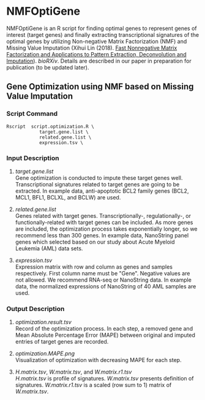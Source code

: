 # NMFOptiGene

NMFOptiGene is an R script for finding optimal genes to represent genes of interest (target genes) and finally extracting transcriptional signatures of the optimal genes by utilizing Non-negative Matrix Factorization (NMF) and Missing Value Imputation (Xihui Lin (2018). [Fast Nonnegative Matrix Factorization and Applications to
Pattern Extraction, Deconvolution and Imputation](https://www.biorxiv.org/content/10.1101/321802v1.full)). *bioRXiv*. Details are described  in our paper in preparation for publication (to be updated later).

## Gene Optimization using NMF based on Missing Value Imputation

### Script Command
```       
Rscript  script.optimization.R \
            target.gene.list \
            related.gene.list \
            expression.tsv \

```
      
### Input Description
1. *target.gene.list*   
Gene optimization is conducted to impute these target genes well. Transcriptional signatures related to target genes are going to be extracted. In example data, anti-apoptotic BCL2 family genes (BCL2, MCL1, BFL1,  BCLXL, and BCLW) are used. 

2. *related.gene.list*   
Genes related with target genes. Transcriptionally-, regulationally-, or functionally-related with target genes can be included. As more genes are included, the optimization process takes exponentially longer, so we recommend less than 300 genes. In example data, NanoString panel genes which selected based on our study about Acute Myeloid Leukemia (AML) data sets.

3. *expression.tsv*   
Expression matrix with row and column as genes and samples respectively. First column name must be "Gene". Negative values are not allowed. We recommend RNA-seq or NanoString data. In example data, the normalized expressions of NanoString of 40 AML samples are used.

### Output Description
1. *optimization.result.tsv*   
Record of the optimization process. In each step, a removed gene and Mean Absolute Percentage Error (MAPE) between original and imputed entries of target genes are recorded.

2. *optimization.MAPE.png*   
Visualization of optimization with decreasing MAPE for each step.

3. *H.matrix.tsv*, *W.matrix.tsv*, and *W.matrix.r1.tsv*   
*H.matrix.tsv* is profile of signatures. *W.matrix.tsv* presents definition of signatures. *W.matrix.r1.tsv* is a scaled (row sum to 1) matrix of *W.matrix.tsv*.








